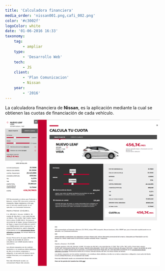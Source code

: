 ```yaml
---
title: 'Calculadora financiera'
media_order: 'nissan001.png,cafi_002.png'
color: '#c3002f'
logoColor: white
date: '01-06-2016 16:33'
taxonomy:
    tag:
        - ampliar
    type:
        - 'Desarrollo Web'
    tech:
        - JS
    client:
        - 'Plan Comunicacion'
        - Nissan
    year:
        - '2016'
---
```


La calculadora financiera de **Nissan**, es la aplicación mediante la cual se obtienen las cuotas de financiación de cada vehículo.

![Vistas de la versión mobile y escritorio](cafi_002.png)